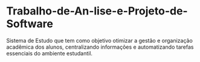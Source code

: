# Trabalho-de-An-lise-e-Projeto-de-Software
Sistema de Estudo que tem como objetivo otimizar a gestão e organização acadêmica dos alunos, centralizando informações e automatizando tarefas essenciais do ambiente estudantil.
